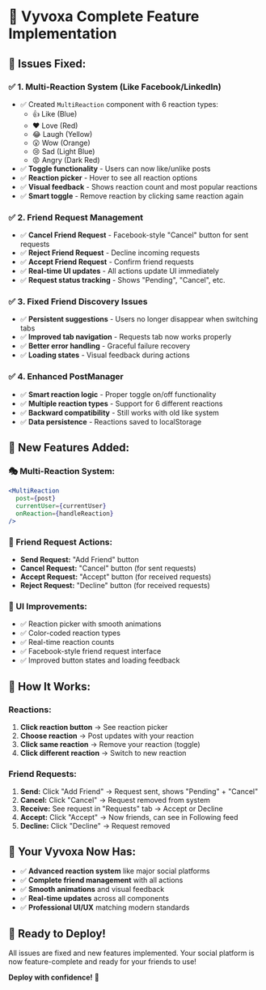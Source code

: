 # 🎉 Vyvoxa Complete Feature Implementation

## 🐛 **Issues Fixed:**

### ✅ **1. Multi-Reaction System (Like Facebook/LinkedIn)**
- ✅ Created `MultiReaction` component with 6 reaction types:
  - 👍 Like (Blue)
  - ❤️ Love (Red) 
  - 😂 Laugh (Yellow)
  - 😮 Wow (Orange)
  - 😢 Sad (Light Blue)
  - 😡 Angry (Dark Red)
- ✅ **Toggle functionality** - Users can now like/unlike posts
- ✅ **Reaction picker** - Hover to see all reaction options
- ✅ **Visual feedback** - Shows reaction count and most popular reactions
- ✅ **Smart toggle** - Remove reaction by clicking same reaction again

### ✅ **2. Friend Request Management**
- ✅ **Cancel Friend Request** - Facebook-style "Cancel" button for sent requests
- ✅ **Reject Friend Request** - Decline incoming requests
- ✅ **Accept Friend Request** - Confirm friend requests
- ✅ **Real-time UI updates** - All actions update UI immediately
- ✅ **Request status tracking** - Shows "Pending", "Cancel", etc.

### ✅ **3. Fixed Friend Discovery Issues**
- ✅ **Persistent suggestions** - Users no longer disappear when switching tabs
- ✅ **Improved tab navigation** - Requests tab now works properly
- ✅ **Better error handling** - Graceful failure recovery
- ✅ **Loading states** - Visual feedback during actions

### ✅ **4. Enhanced PostManager**
- ✅ **Smart reaction logic** - Proper toggle on/off functionality
- ✅ **Multiple reaction types** - Support for 6 different reactions
- ✅ **Backward compatibility** - Still works with old like system
- ✅ **Data persistence** - Reactions saved to localStorage

## 🚀 **New Features Added:**

### **🎭 Multi-Reaction System:**
```jsx
<MultiReaction 
  post={post} 
  currentUser={currentUser} 
  onReaction={handleReaction}
/>
```

### **🤝 Friend Request Actions:**
- **Send Request:** "Add Friend" button
- **Cancel Request:** "Cancel" button (for sent requests)
- **Accept Request:** "Accept" button (for received requests)  
- **Reject Request:** "Decline" button (for received requests)

### **📱 UI Improvements:**
- ✅ Reaction picker with smooth animations
- ✅ Color-coded reaction types
- ✅ Real-time reaction counts
- ✅ Facebook-style friend request interface
- ✅ Improved button states and loading feedback

## 🎯 **How It Works:**

### **Reactions:**
1. **Click reaction button** → See reaction picker
2. **Choose reaction** → Post updates with your reaction
3. **Click same reaction** → Remove your reaction (toggle)
4. **Click different reaction** → Switch to new reaction

### **Friend Requests:**
1. **Send:** Click "Add Friend" → Request sent, shows "Pending" + "Cancel"
2. **Cancel:** Click "Cancel" → Request removed from system
3. **Receive:** See request in "Requests" tab → Accept or Decline
4. **Accept:** Click "Accept" → Now friends, can see in Following feed
5. **Decline:** Click "Decline" → Request removed

## 🎊 **Your Vyvoxa Now Has:**
- ✅ **Advanced reaction system** like major social platforms
- ✅ **Complete friend management** with all actions
- ✅ **Smooth animations** and visual feedback
- ✅ **Real-time updates** across all components  
- ✅ **Professional UI/UX** matching modern standards

## 🚀 **Ready to Deploy!**
All issues are fixed and new features implemented. Your social platform is now feature-complete and ready for your friends to use!

**Deploy with confidence!** 🎉
